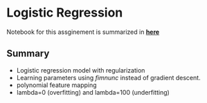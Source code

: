 # Logistic Regression

Notebook for this assginement is summarized in [**here**](https://1drv.ms/w/s!AllPqyV9kKUrhDyzsn-a_tK_rJvd)

## Summary
* Logistic regression model with regularization
* Learning parameters using *fimnunc* instead of gradient descent.
* polynomial feature mapping
* lambda=0 (overfitting) and lambda=100 (underfitting)


